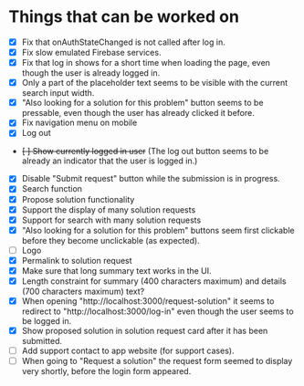 # Things that can be worked on

* [X] Fix that onAuthStateChanged is not called after log in.
* [X] Fix slow emulated Firebase services.
* [X] Fix that log in shows for a short time when loading the page,
      even though the user is already logged in.
* [X] Only a part of the placeholder text seems to be visible with the current search input width.
* [X] "Also looking for a solution for this problem" button seems to be pressable, 
      even though the user has already clicked it before.
* [X] Fix navigation menu on mobile
* [X] Log out
* ~~[ ] Show currently logged in user~~ (The log out button seems to be already an indicator that the user is logged in.)
* [X] Disable "Submit request" button while the submission is in progress.
* [X] Search function
* [X] Propose solution functionality
* [X] Support the display of many solution requests
* [X] Support for search with many solution requests
* [X] "Also looking for a solution for this problem" buttons seem first clickable before they become unclickable (as expected).
* [ ] Logo
* [X] Permalink to solution request
* [X] Make sure that long summary text works in the UI.
* [X] Length constraint for summary (400 characters maximum) and details (700 characters maximum) text?
* [X] When opening "http://localhost:3000/request-solution" it seems to redirect to "http://localhost:3000/log-in" 
      even though the user seems to be logged in.
* [X] Show proposed solution in solution request card after it has been submitted.
* [ ] Add support contact to app website (for support cases).
* [ ] When going to "Request a solution" the request form seemed to display very shortly, before the login form appeared.
